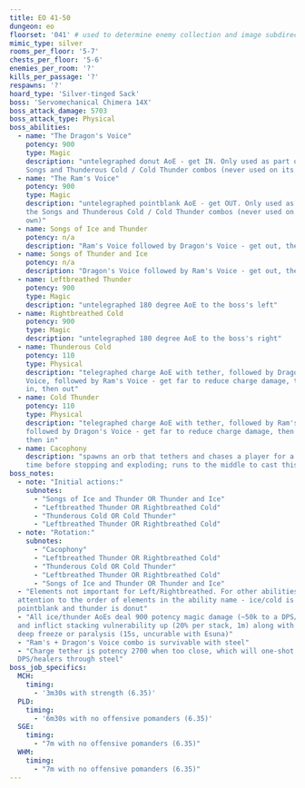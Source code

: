```yaml
---
title: EO 41-50
dungeon: eo
floorset: '041' # used to determine enemy collection and image subdirectory
mimic_type: silver
rooms_per_floor: '5-7'
chests_per_floor: '5-6'
enemies_per_room: '?'
kills_per_passage: '?'
respawns: '?'
hoard_type: 'Silver-tinged Sack'
boss: 'Servomechanical Chimera 14X'
boss_attack_damage: 5703
boss_attack_type: Physical
boss_abilities:
  - name: "The Dragon's Voice"
    potency: 900
    type: Magic
    description: "untelegraphed donut AoE - get IN. Only used as part of the
    Songs and Thunderous Cold / Cold Thunder combos (never used on its own)"
  - name: "The Ram's Voice"
    potency: 900
    type: Magic
    description: "untelegraphed pointblank AoE - get OUT. Only used as part of
    the Songs and Thunderous Cold / Cold Thunder combos (never used on its
    own)"
  - name: Songs of Ice and Thunder
    potency: n/a
    description: "Ram's Voice followed by Dragon's Voice - get out, then in"
  - name: Songs of Thunder and Ice
    potency: n/a
    description: "Dragon's Voice followed by Ram's Voice - get out, then in"
  - name: Leftbreathed Thunder
    potency: 900
    type: Magic
    description: "untelegraphed 180 degree AoE to the boss's left"
  - name: Rightbreathed Cold
    potency: 900
    type: Magic
    description: "untelegraphed 180 degree AoE to the boss's right"
  - name: Thunderous Cold
    potency: 110
    type: Physical
    description: "telegraphed charge AoE with tether, followed by Dragon's
    Voice, followed by Ram's Voice - get far to reduce charge damage, then get
    in, then out"
  - name: Cold Thunder
    potency: 110
    type: Physical
    description: "telegraphed charge AoE with tether, followed by Ram's Voice,
    followed by Dragon's Voice - get far to reduce charge damage, then get out,
    then in"
  - name: Cacophony
    description: "spawns an orb that tethers and chases a player for a short
    time before stopping and exploding; runs to the middle to cast this"
boss_notes:
  - note: "Initial actions:"
    subnotes:
      - "Songs of Ice and Thunder OR Thunder and Ice"
      - "Leftbreathed Thunder OR Rightbreathed Cold"
      - "Thunderous Cold OR Cold Thunder"
      - "Leftbreathed Thunder OR Rightbreathed Cold"
  - note: "Rotation:"
    subnotes:
      - "Cacophony"
      - "Leftbreathed Thunder OR Rightbreathed Cold"
      - "Thunderous Cold OR Cold Thunder"
      - "Leftbreathed Thunder OR Rightbreathed Cold"
      - "Songs of Ice and Thunder OR Thunder and Ice"
  - "Elements not important for Left/Rightbreathed. For other abilities, pay
  attention to the order of elements in the ability name - ice/cold is
  pointblank and thunder is donut"
  - "All ice/thunder AoEs deal 900 potency magic damage (~50k to a DPS/healer)
  and inflict stacking vulnerability up (20% per stack, 1m) along with
  deep freeze or paralysis (15s, uncurable with Esuna)"
  - "Ram's + Dragon's Voice combo is survivable with steel"
  - "Charge tether is potency 2700 when too close, which will one-shot
  DPS/healers through steel"
boss_job_specifics:
  MCH:
    timing:
      - '3m30s with strength (6.35)'
  PLD:
    timing:
      - '6m30s with no offensive pomanders (6.35)'
  SGE:
    timing:
      - "7m with no offensive pomanders (6.35)"
  WHM:
    timing:
      - "7m with no offensive pomanders (6.35)"
---
```

